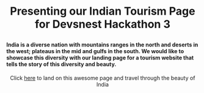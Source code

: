 # <p align=center> Presenting our Indian Tourism Page for Devsnest Hackathon 3 </p>

#### India is a diverse nation with mountains ranges in the north and deserts in the west; plateaus in the mid and gulfs in the south. We would like to showcase this diversity with our landing page for a tourism website that tells the story of this diversity and beauty.

<p align=center> Click <a href="https://siddhant-roy.github.io/IndiaTourism/index.html">here</a> to land on this awesome page and travel through the beauty of India</p>
